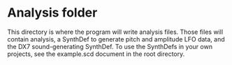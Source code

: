 # Analysis folder

This directory is where the program will write analysis files. Those files will contain analysis, a SynthDef to generate pitch and amplitude LFO data, and the DX7 sound-generating SynthDef. To use the SynthDefs in your own projects, see the example.scd document in the root directory.
